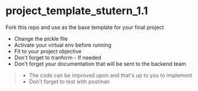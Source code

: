# project_template_stutern_1.1

Fork this repo and use as the base template for your final project
- Change the pickle file
- Activate your virtual env before running
- Fit to your project objective
- Don't forget to tranform - If needed
- Don't forget your documentation that will be sent to the backend team

> - The code can be improved upon and that's up to you to implement
> - Don't forget to test with postman
